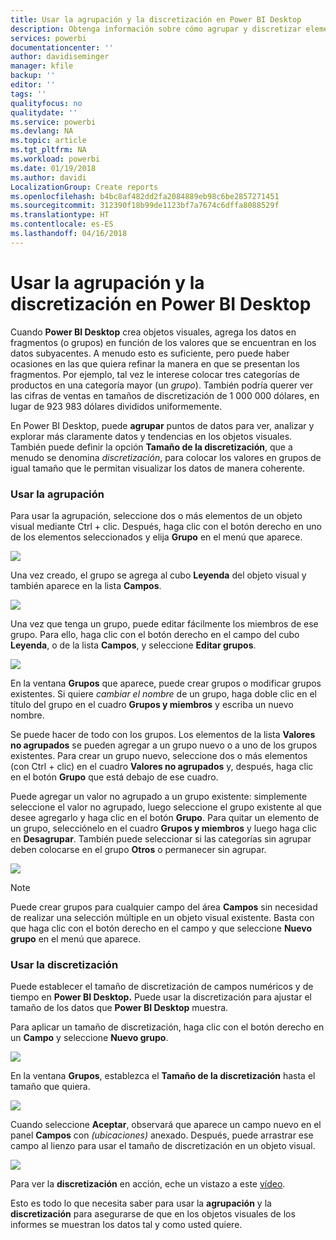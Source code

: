 ```yaml
---
title: Usar la agrupación y la discretización en Power BI Desktop
description: Obtenga información sobre cómo agrupar y discretizar elementos en Power BI Desktop.
services: powerbi
documentationcenter: ''
author: davidiseminger
manager: kfile
backup: ''
editor: ''
tags: ''
qualityfocus: no
qualitydate: ''
ms.service: powerbi
ms.devlang: NA
ms.topic: article
ms.tgt_pltfrm: NA
ms.workload: powerbi
ms.date: 01/19/2018
ms.author: davidi
LocalizationGroup: Create reports
ms.openlocfilehash: b4bc8af482dd2fa2084889eb98c6be2857271451
ms.sourcegitcommit: 312390f18b99de1123bf7a7674c6dffa8088529f
ms.translationtype: HT
ms.contentlocale: es-ES
ms.lasthandoff: 04/16/2018
---
```

# <a name="use-grouping-and-binning-in-power-bi-desktop"></a>Usar la agrupación y la discretización en Power BI Desktop
Cuando **Power BI Desktop** crea objetos visuales, agrega los datos en fragmentos (o grupos) en función de los valores que se encuentran en los datos subyacentes. A menudo esto es suficiente, pero puede haber ocasiones en las que quiera refinar la manera en que se presentan los fragmentos. Por ejemplo, tal vez le interese colocar tres categorías de productos en una categoría mayor (un *grupo*). También podría querer ver las cifras de ventas en tamaños de discretización de 1 000 000 dólares, en lugar de 923 983 dólares divididos uniformemente.

En Power BI Desktop, puede **agrupar** puntos de datos para ver, analizar y explorar más claramente datos y tendencias en los objetos visuales. También puede definir la opción **Tamaño de la discretización**, que a menudo se denomina *discretización*, para colocar los valores en grupos de igual tamaño que le permitan visualizar los datos de manera coherente.

### <a name="using-grouping"></a>Usar la agrupación
Para usar la agrupación, seleccione dos o más elementos de un objeto visual mediante Ctrl + clic. Después, haga clic con el botón derecho en uno de los elementos seleccionados y elija **Grupo** en el menú que aparece.

![](media/desktop-grouping-and-binning/grouping-binning_1.png)

Una vez creado, el grupo se agrega al cubo **Leyenda** del objeto visual y también aparece en la lista **Campos**.

![](media/desktop-grouping-and-binning/grouping-binning_2.png)

Una vez que tenga un grupo, puede editar fácilmente los miembros de ese grupo. Para ello, haga clic con el botón derecho en el campo del cubo **Leyenda**, o de la lista **Campos**, y seleccione **Editar grupos**.

![](media/desktop-grouping-and-binning/grouping-binning_3.png)

En la ventana **Grupos** que aparece, puede crear grupos o modificar grupos existentes. Si quiere *cambiar el nombre* de un grupo, haga doble clic en el título del grupo en el cuadro **Grupos y miembros** y escriba un nuevo nombre.

Se puede hacer de todo con los grupos. Los elementos de la lista **Valores no agrupados** se pueden agregar a un grupo nuevo o a uno de los grupos existentes. Para crear un grupo nuevo, seleccione dos o más elementos (con Ctrl + clic) en el cuadro **Valores no agrupados** y, después, haga clic en el botón **Grupo** que está debajo de ese cuadro.

Puede agregar un valor no agrupado a un grupo existente: simplemente seleccione el valor no agrupado, luego seleccione el grupo existente al que desee agregarlo y haga clic en el botón **Grupo**. Para quitar un elemento de un grupo, selecciónelo en el cuadro **Grupos y miembros** y luego haga clic en **Desagrupar**. También puede seleccionar si las categorías sin agrupar deben colocarse en el grupo **Otros** o permanecer sin agrupar.

![](media/desktop-grouping-and-binning/grouping-binning_4.png)

> [!NOTE]
> Puede crear grupos para cualquier campo del área **Campos** sin necesidad de realizar una selección múltiple en un objeto visual existente. Basta con que haga clic con el botón derecho en el campo y que seleccione **Nuevo grupo** en el menú que aparece.
> 
> 

### <a name="using-binning"></a>Usar la discretización
Puede establecer el tamaño de discretización de campos numéricos y de tiempo en **Power BI Desktop.** Puede usar la discretización para ajustar el tamaño de los datos que **Power BI Desktop** muestra.

Para aplicar un tamaño de discretización, haga clic con el botón derecho en un **Campo** y seleccione **Nuevo grupo**.

![](media/desktop-grouping-and-binning/grouping-binning_5.png)

En la ventana **Grupos**, establezca el **Tamaño de la discretización** hasta el tamaño que quiera.

![](media/desktop-grouping-and-binning/grouping-binning_6.png)

Cuando seleccione **Aceptar**, observará que aparece un campo nuevo en el panel **Campos** con *(ubicaciones)* anexado. Después, puede arrastrar ese campo al lienzo para usar el tamaño de discretización en un objeto visual.

![](media/desktop-grouping-and-binning/grouping-binning_7.png)

Para ver la **discretización** en acción, eche un vistazo a este [vídeo](https://www.youtube.com/watch?v=BRvdZSfO0DY).

Esto es todo lo que necesita saber para usar la **agrupación** y la **discretización** para asegurarse de que en los objetos visuales de los informes se muestran los datos tal y como usted quiere.

